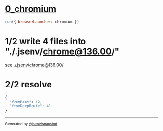 # [0_chromium](../../spa_dev.test.mjs#L22)

```js
run({ browserLauncher: chromium })
```

# 1/2 write 4 files into "./.jsenv/chrome@136.00/"

see [./.jsenv/chrome@136.00/](./.jsenv/chrome@136.00/)

# 2/2 resolve

```js
{
  "fromRoot": 42,
  "fromDeepRoute": 42
}
```

---

<sub>
  Generated by <a href="https://github.com/jsenv/core/tree/main/packages/tooling/snapshot">@jsenv/snapshot</a>
</sub>
